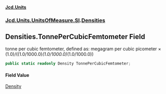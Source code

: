 #### [Jcd.Units](index.md 'index')
### [Jcd.Units.UnitsOfMeasure.SI](Jcd.Units.UnitsOfMeasure.SI.md 'Jcd.Units.UnitsOfMeasure.SI').[Densities](Densities.md 'Jcd.Units.UnitsOfMeasure.SI.Densities')

## Densities.TonnePerCubicFemtometer Field

tonne per cubic femtometer, defined as: megagram per cubic picometer × (1.0)/((1.0/1000.0)*(1.0/1000.0)*(1.0/1000.0))

```csharp
public static readonly Density TonnePerCubicFemtometer;
```

#### Field Value
[Density](Density.md 'Jcd.Units.UnitTypes.Density')